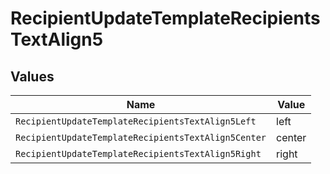 # RecipientUpdateTemplateRecipientsTextAlign5


## Values

| Name                                                | Value                                               |
| --------------------------------------------------- | --------------------------------------------------- |
| `RecipientUpdateTemplateRecipientsTextAlign5Left`   | left                                                |
| `RecipientUpdateTemplateRecipientsTextAlign5Center` | center                                              |
| `RecipientUpdateTemplateRecipientsTextAlign5Right`  | right                                               |